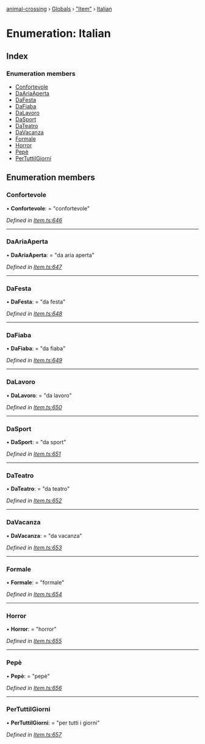 [animal-crossing](../README.md) › [Globals](../globals.md) › ["Item"](../modules/_item_.md) › [Italian](_item_.italian.md)

# Enumeration: Italian

## Index

### Enumeration members

* [Confortevole](_item_.italian.md#confortevole)
* [DaAriaAperta](_item_.italian.md#daariaaperta)
* [DaFesta](_item_.italian.md#dafesta)
* [DaFiaba](_item_.italian.md#dafiaba)
* [DaLavoro](_item_.italian.md#dalavoro)
* [DaSport](_item_.italian.md#dasport)
* [DaTeatro](_item_.italian.md#dateatro)
* [DaVacanza](_item_.italian.md#davacanza)
* [Formale](_item_.italian.md#formale)
* [Horror](_item_.italian.md#horror)
* [Pepè](_item_.italian.md#pepè)
* [PerTuttiIGiorni](_item_.italian.md#pertuttiigiorni)

## Enumeration members

###  Confortevole

• **Confortevole**: = "confortevole"

*Defined in [Item.ts:646](https://github.com/Norviah/animal-crossing/blob/37c048c/module/types/Item.ts#L646)*

___

###  DaAriaAperta

• **DaAriaAperta**: = "da aria aperta"

*Defined in [Item.ts:647](https://github.com/Norviah/animal-crossing/blob/37c048c/module/types/Item.ts#L647)*

___

###  DaFesta

• **DaFesta**: = "da festa"

*Defined in [Item.ts:648](https://github.com/Norviah/animal-crossing/blob/37c048c/module/types/Item.ts#L648)*

___

###  DaFiaba

• **DaFiaba**: = "da fiaba"

*Defined in [Item.ts:649](https://github.com/Norviah/animal-crossing/blob/37c048c/module/types/Item.ts#L649)*

___

###  DaLavoro

• **DaLavoro**: = "da lavoro"

*Defined in [Item.ts:650](https://github.com/Norviah/animal-crossing/blob/37c048c/module/types/Item.ts#L650)*

___

###  DaSport

• **DaSport**: = "da sport"

*Defined in [Item.ts:651](https://github.com/Norviah/animal-crossing/blob/37c048c/module/types/Item.ts#L651)*

___

###  DaTeatro

• **DaTeatro**: = "da teatro"

*Defined in [Item.ts:652](https://github.com/Norviah/animal-crossing/blob/37c048c/module/types/Item.ts#L652)*

___

###  DaVacanza

• **DaVacanza**: = "da vacanza"

*Defined in [Item.ts:653](https://github.com/Norviah/animal-crossing/blob/37c048c/module/types/Item.ts#L653)*

___

###  Formale

• **Formale**: = "formale"

*Defined in [Item.ts:654](https://github.com/Norviah/animal-crossing/blob/37c048c/module/types/Item.ts#L654)*

___

###  Horror

• **Horror**: = "horror"

*Defined in [Item.ts:655](https://github.com/Norviah/animal-crossing/blob/37c048c/module/types/Item.ts#L655)*

___

###  Pepè

• **Pepè**: = "pepè"

*Defined in [Item.ts:656](https://github.com/Norviah/animal-crossing/blob/37c048c/module/types/Item.ts#L656)*

___

###  PerTuttiIGiorni

• **PerTuttiIGiorni**: = "per tutti i giorni"

*Defined in [Item.ts:657](https://github.com/Norviah/animal-crossing/blob/37c048c/module/types/Item.ts#L657)*
